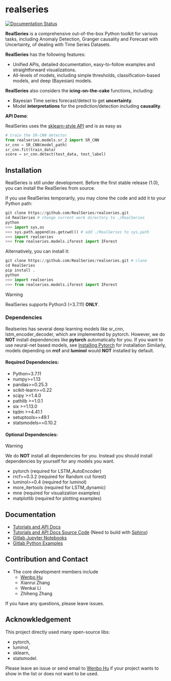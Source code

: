 # realseries

[![Documentation Status](https://readthedocs.org/projects/realseries/badge/?version=latest)](https://realseries.readthedocs.io/en/latest/?badge=latest)

**RealSeries** is a comprehensive out-of-the-box Python toolkit for various tasks, including Anomaly Detection, Granger causality and Forecast with Uncertainty, of dealing with Time Series Datasets.

**RealSeries** has the following features:

* Unified APIs, detailed documentation, easy-to-follow examples and straightforward visualizations.
* All-levels of models, including simple thresholds, classification-based models, and deep (Bayesian) models.

**RealSeries** also considers the **icing-on-the-cake** functions, including:
* Bayesian Time series forecast/detect to get **uncertainty**.
* Model **interpretations** for the prediction/detection including **causality**.

**API Demo**:

RealSeries uses the [sklearn-style API](https://scikit-learn.org/stable/modules/classes.html) and is as easy as

```python
# train the SR-CNN detector
from realseries.models.sr_2 import SR_CNN
sr_cnn = SR_CNN(model_path)
sr_cnn.fit(train_data)
score = sr_cnn.detect(test_data, test_label)
```
## Installation
RealSeries is still under development. Before the first stable release (1.0), you can install the RealSeries from source.

If you use RealSeries temporarily, you may clone the code and add it to your Python path:
```python
git clone https://github.com/RealSeries/realseries.git
cd RealSeries # change current work directory to ./RealSeries
python
>>> import sys,os
>>> sys.path.append(os.getcwd()) # add ./RealSeries to sys.path
>>> import realseries
>>> from realseries.models.iforest import IForest
```

Alternatively, you can install it:
```python
git clone https://github.com/RealSeries/realseries.git # clone
cd RealSeries
pip install .
python
>>> import realseries
>>> from realseries.models.iforest import IForest
```

>[!WARNING]
> RealSeries supports Python3 (=3.7.11) **ONLY**.

### Dependencies
Realseries has several deep learning models like sr_cnn, lstm_encoder_decoder,
   which are implemented by pytorch. However, we do **NOT** install dependencies like **pytorch**
   automatically for you. If you want to use neural-net based models, see
   [Installing Pytorch](https://pytorch.org/) for installation
   Similarly, models depending on **rrcf** and **luminol** would **NOT**
   installed by default.



#### Required Dependencies:

* Python=3.7.11
* numpy>=1.13
* pandas>=0.25.3
* scikit-learn>=0.22
* scipy >=1.4.0
* pathlib >=1.0.1
* six >=1.13.0
* tqdm >=4.41.1
* setuptools==49.1
* statsmodels==0.10.2

#### Optional Dependencies:

>[!WARNING]
> We do **NOT** install all dependencies for you. Instead you should install dependencies by yourself for any models you want.

* pytorch (required for LSTM_AutoEncoder)
* rrcf>=0.3.2 (required for Random cut forest)
* luminol>=0.4 (required for luminol)
* more_itertools (required for LSTM_dynamic)
* mne (required for visualization examples)
* matplotlib (required for plotting examples)

## Documentation
* [Tutorials and API Docs](https://realseries.readthedocs.io/) 
* [Tutorials and API Docs Source Code](docs/) (Need to build with [Sphinx](https://www.sphinx-doc.org/en/master/))
* [Gitlab Jupyter Notebooks](notebooks/)
* [Gitlab Python Examples](examples/)

## Contribution and Contact
* The core development members include
  * [Wenbo Hu](https://ml.cs.tsinghua.edu.cn/~wenbo/)
  * Xianrui Zhang
  * Wenkai Li
  * Zhiheng Zhang

If you have any questions, please leave issues.

## Acknowkledgement
This project directly used many open-source libs:
* pytorch,
* luminol,
* sklearn,
* statsmodel.

Please leave an issue or send email to [Wenbo Hu](https://ml.cs.tsinghua.edu.cn/~wenbo/) if your project wants to show in the list or does not want to be used.
